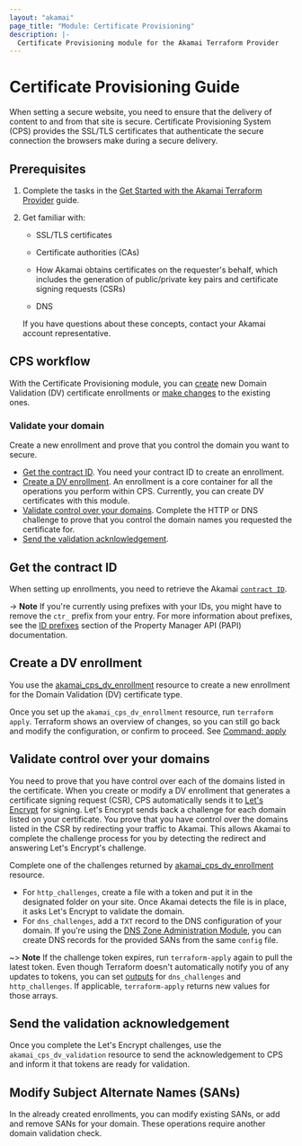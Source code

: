 ```yaml
---
layout: "akamai"
page_title: "Module: Certificate Provisioning"
description: |-
  Certificate Provisioning module for the Akamai Terraform Provider
---
```


# Certificate Provisioning Guide

When setting a secure website, you need to ensure that the delivery of content to and from that site is secure. Certificate Provisioning System (CPS) provides the SSL/TLS certificates that authenticate the secure connection the browsers make during a secure delivery.

## Prerequisites

1. Complete the tasks in the
[Get Started with the Akamai Terraform Provider](../guides/get_started_provider.md)
guide.
1. Get familiar with:

    * SSL/TLS certificates

    * Certificate authorities (CAs)

    * How Akamai obtains certificates on the requester's behalf, which includes the generation of public/private key pairs and certificate signing requests (CSRs)

    * DNS

    If you have questions about these concepts, contact your Akamai account representative.

## CPS workflow

With the Certificate Provisioning module, you can [create](#validate-your-domain) new Domain Validation (DV) certificate enrollments or [make changes](#modify-subject-alternate-names-sans) to the existing ones.

### Validate your domain

Create a new enrollment and prove that you control the domain you want to secure.

* [Get the contract ID](#get-the-contract-ID). You need your contract ID to create an enrollment.
* [Create a DV enrollment](#create-an-enrollment). An enrollment is a core container for all the operations you perform within CPS. Currently, you can create DV certificates with this module.
* [Validate control over your domains](#validate-control-over-your-domains). Complete the HTTP or DNS challenge to prove that you control the domain names you requested the certificate for.
* [Send the validation acknlowledgement](#send-the-validation-acknowledgement).

## Get the contract ID

When setting up enrollments, you need to retrieve the Akamai [`contract ID`](../data-sources/contract.md).

-> **Note** If you're currently using prefixes with your IDs, you might have to remove the `ctr_` prefix from your entry. For more information about prefixes, see the [ID prefixes](https://developer.akamai.com/api/core_features/property_manager/v1.html#prefixes) section of the Property Manager API (PAPI) documentation.

## Create a DV enrollment

You use the [akamai_cps_dv_enrollment](../resources/cps_dv_enrollment.md) resource to create a new enrollment for the Domain Validation (DV) certificate type.

Once you set up the `akamai_cps_dv_enrollment` resource, run `terraform apply`. Terraform shows an overview of changes, so you can still go back and modify the configuration, or confirm to proceed. See [Command: apply](https://www.terraform.io/docs/commands/apply.html)

## Validate control over your domains

You need to prove that you have control over each of the domains listed in the certificate. When you create or modify a DV enrollment that generates a certificate signing request (CSR), CPS automatically sends it to [Let's Encrypt](https://letsencrypt.org/) for signing. Let's Encrypt sends back a challenge for each domain listed on your certificate. You prove that you have control over the domains listed in the CSR by redirecting your traffic to Akamai. This allows Akamai to complete the challenge process for you by detecting the redirect and answering Let's Encrypt's challenge.

Complete one of the challenges returned by [akamai_cps_dv_enrollment](../resources/cps_dv_enrollment.md) resource.

* For `http_challenges`, create a file with a token and put it in the designated folder on your site. Once Akamai detects the file is in place, it asks Let's Encrypt to validate the domain.
* For `dns_challenges`, add a `TXT` record to the DNS configuration of your domain. If you're using the [DNS Zone Administration Module](../guides/get_started_dns_zone.md), you can create DNS records for the provided SANs from the same `config` file.

~> **Note** If the challenge token expires, run `terraform-apply` again to pull the latest token. Even though Terraform doesn't automatically notify you of any updates to tokens, you can set [outputs](https://www.terraform.io/docs/language/values/outputs.html) for `dns_challenges` and `http_challenges`. If applicable, `terraform-apply` returns new values for those arrays.

## Send the validation acknowledgement

Once you complete the Let's Encrypt challenges, use the `akamai_cps_dv_validation` resource to send the acknowledgement to CPS and inform it that tokens are ready for validation.

## Modify Subject Alternate Names (SANs)

In the already created enrollments, you can modify existing SANs, or add and remove SANs for your domain. These operations require another domain validation check.
